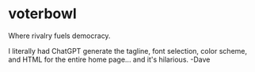 # voterbowl

Where rivalry fuels democracy.

I literally had ChatGPT generate the tagline, font selection, color scheme, and HTML for the entire home page... and it's hilarious. -Dave
